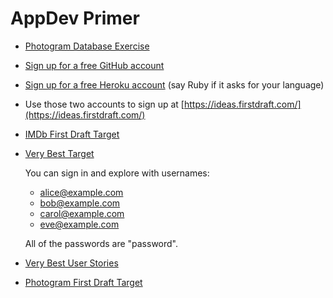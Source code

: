 # AppDev Primer

 - [Photogram Database Exercise](https://docs.google.com/spreadsheets/d/104IDD206ubqloGZbjtSUAYwfOsFpiC6bQ3C11Re57M4/edit#gid=0)
 
 - [Sign up for a free GitHub account](https://github.com/join)
 
 - [Sign up for a free Heroku account](https://signup.heroku.com/) (say Ruby if it asks for your language)
 
 - Use those two accounts to sign up at [https://ideas.firstdraft.com/](https://ideas.firstdraft.com/)
 
 - [IMDb First Draft Target](https://appdev-primer-imdb.herokuapp.com/)
 
 - [Very Best Target](http://very-best-demo-pr-3.herokuapp.com/)
 
    You can sign in and explore with usernames:
    
    - alice@example.com
    - bob@example.com
    - carol@example.com
    - eve@example.com
    
    All of the passwords are "password".
    
 - [Very Best User Stories](https://gist.github.com/raghubetina/f0e2d7d73dd996c014904b5fb24e4e61)
 
 - [Photogram First Draft Target](https://appdev-primer-photogram.herokuapp.com/users/sign_up)